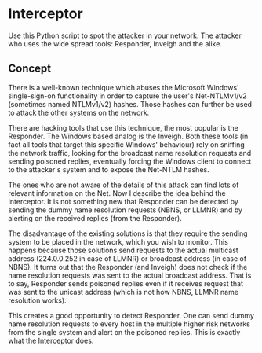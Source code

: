# Interceptor

Use this Python script to spot the attacker in your network. The attacker who uses the wide spread tools: Responder, Inveigh and the alike.

## Concept

There is a well-known technique which abuses the Microsoft Windows' single-sign-on functionality in order to
capture the user's Net-NTLMv1/v2 (sometimes named NTLMv1/v2) hashes. Those hashes can further be used to attack the other systems
on the network.

There are hacking tools that use this technique, the most popular is the Responder. The Windows based analog is the Inveigh.
Both these tools (in fact all tools that target this specific Windows' behaviour) rely on sniffing the network traffic, looking
for the broadcast name resolution requests and sending poisoned replies, eventually forcing the Windows client to connect to the
attacker's system and to expose the Net-NTLM hashes.

The ones who are not aware of the details of this attack can find lots of relevant information on the Net.
Now I describe the idea behind the Interceptor. It is not something new that Responder can be detected by sending
the dummy name resolution requests (NBNS, or LLMNR) and by alerting on the received replies (from the Responder).

The disadvantage of the existing solutions is that they require the sending system to be placed in the network, which
you wish to monitor. This happens because those solutions send requests to the actual multicast address (224.0.0.252 in case of LLMNR)
or broadcast address (in case of NBNS). It turns out that the Responder (and Inveigh) does not check if the name resolution requests
was sent to the actual broadcast address. That is to say, Responder sends poisoned replies even if it receives request that was sent
to the unicast address (which is not how NBNS, LLMNR name resolution works).

This creates a good opportunity to detect Responder. One can send dummy name resolution requests to every host in the multiple
higher risk networks from the single system and alert on the poisoned replies.
This is exactly what the Interceptor does.
